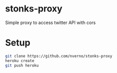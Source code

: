 # stonks-proxy

Simple proxy to access twitter API with cors

# Setup
```sh
git clone https://github.com/nverno/stonks-proxy
heroku create
git push heroku
```
